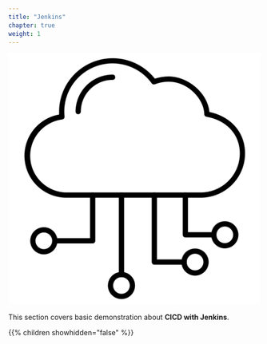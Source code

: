 ```yaml
---
title: "Jenkins"
chapter: true
weight: 1
---
```


![cloud](/images/cloud.png?width=20pc)

This section covers basic demonstration about **CICD with Jenkins**.

{{% children showhidden="false" %}}
